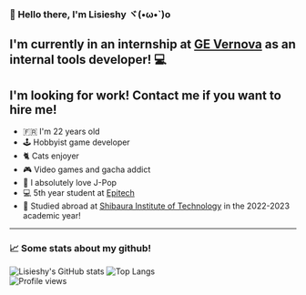 ### 👋 Hello there, I'm Lisieshy ヾ(•ω•`)o

## I'm currently in an internship at [GE Vernova](https://www.gevernova.com/) as an internal tools developer! 💻

## I'm looking for work! Contact me if you want to hire me!

- 🇫🇷 I'm 22 years old
- 🕹️ Hobbyist game developer
- 🐈 Cats enjoyer
- 🎮 Video games and gacha addict
- 🎵 I absolutely love J-Pop
- 💻 5th year student at [Epitech](https://epitech.eu/)
- 🗾 Studied abroad at [Shibaura Institute of Technology](https://www.shibaura-it.ac.jp/en/) in the 2022-2023 academic year!

---

### 📈 Some stats about my github!

![Lisieshy's GitHub stats](https://github-readme-stats.vercel.app/api?username=Lisieshy&bg_color=30,e96443,904e95&title_color=fff&text_color=fff&include_all_commits=true&icon_color=fff&count_private=true&show_icons=true)
![Top Langs](https://github-readme-stats.vercel.app/api/top-langs/?username=Lisieshy&bg_color=30,e96443,904e95&title_color=fff&text_color=fff&langs_count=5&layout=compact)
<br/>
![Profile views](https://komarev.com/ghpvc/?username=Lisieshy&color=FD428D)

<!--
**Lisieshy/Lisieshy** is a ✨ _special_ ✨ repository because its `README.md` (this file) appears on your GitHub profile.

Here are some ideas to get you started:

- 🔭 I’m currently working on ...
- 🌱 I’m currently learning ...
- 👯 I’m looking to collaborate on ...
- 🤔 I’m looking for help with ...
- 💬 Ask me about ...
- 📫 How to reach me: ...
- 😄 Pronouns: ...
- ⚡ Fun fact: ...
-->
